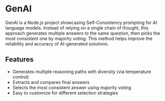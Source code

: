 # GenAI

GenAI is a Node.js project showcasing Self-Consistency prompting for AI language models. Instead of relying on a single chain of thought, this approach generates multiple answers to the same question, then picks the most consistent one by majority voting. This method helps improve the reliability and accuracy of AI-generated solutions.

## Features

- Generates multiple reasoning paths with diversity (via temperature control)
- Extracts and compares final answers
- Selects the most consistent answer using majority voting
- Easy to customize for different selection strategies

